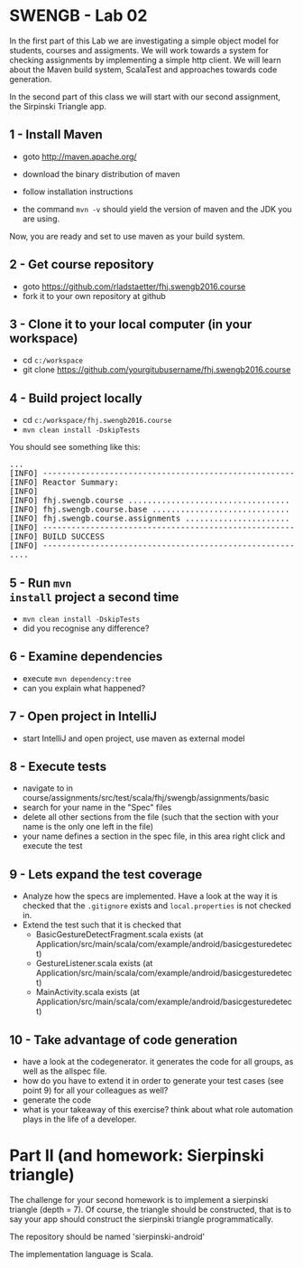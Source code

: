 # SWENGB - Lab 02

In the first part of this Lab we are investigating a simple object model for students, courses and
assigments. We will work towards a system for checking assignments by implementing a simple http 
client. We will learn about the Maven build system, ScalaTest and approaches towards code generation.

In the second part of this class we will start with our second assignment, the Sirpinski Triangle
app.

## 1 - Install Maven

- goto http://maven.apache.org/
- download the binary distribution of maven
- follow installation instructions

- the command <code>mvn -v</code> should yield the version of maven and the JDK you are using.

Now, you are ready and set to use maven as your build system.

## 2 - Get course repository

- goto https://github.com/rladstaetter/fhj.swengb2016.course
- fork it to your own repository at github

## 3 - Clone it to your local computer (in your workspace)

- cd <code>c:/workspace</code>
- git clone https://github.com/yourgitubusername/fhj.swengb2016.course

## 4 - Build project locally

- cd <code>c:/workspace/fhj.swengb2016.course</code> 
- <code>mvn clean install -DskipTests</code>

You should see something like this:

<pre>
...
[INFO] ------------------------------------------------------------------------
[INFO] Reactor Summary:
[INFO] 
[INFO] fhj.swengb.course .................................. SUCCESS [  0.763 s]
[INFO] fhj.swengb.course.base ............................. SUCCESS [  2.917 s]
[INFO] fhj.swengb.course.assignments ...................... SUCCESS [  7.958 s]
[INFO] ------------------------------------------------------------------------
[INFO] BUILD SUCCESS
[INFO] ------------------------------------------------------------------------
....
</pre>

## 5 - Run <code>mvn install</code> project a second time

- <code>mvn clean install -DskipTests</code>
- did you recognise any difference?
  
## 6 - Examine dependencies
 
- execute <code>mvn dependency:tree</code>
- can you explain what happened?
  
## 7 - Open project in IntelliJ

- start IntelliJ and open project, use maven as external model

## 8 - Execute tests
 
- navigate to in course/assignments/src/test/scala/fhj/swengb/assignments/basic
- search for your name in the "Spec" files
- delete all other sections from the file (such that the section with your name is the only one left in the file)
- your name defines a section in the spec file, in this area right click and execute the test

## 9 - Lets expand the test coverage

- Analyze how the specs are implemented. Have a look at the way it is checked that the <code>.gitignore</code>
 exists and <code>local.properties</code> is not checked in.
- Extend the test such that it is checked that
  - BasicGestureDetectFragment.scala exists (at Application/src/main/scala/com/example/android/basicgesturedetect)
  - GestureListener.scala exists (at Application/src/main/scala/com/example/android/basicgesturedetect)
  - MainActivity.scala exists (at Application/src/main/scala/com/example/android/basicgesturedetect)

## 10 - Take advantage of code generation

- have a look at the codegenerator. it generates the code for all groups, as well as the allspec file.
- how do you have to extend it in order to generate your test cases (see point 9) for all your colleagues as well?
- generate the code
- what is your takeaway of this exercise? think about what role automation plays in the life of a developer.

# Part II (and homework: Sierpinski triangle)

The challenge for your second homework is to implement a sierpinski triangle (depth = 7). Of course, the triangle
should be constructed, that is to say your app should construct the sierpinski triangle programmatically.

The repository should be named 'sierpinski-android'

The implementation language is Scala.




 